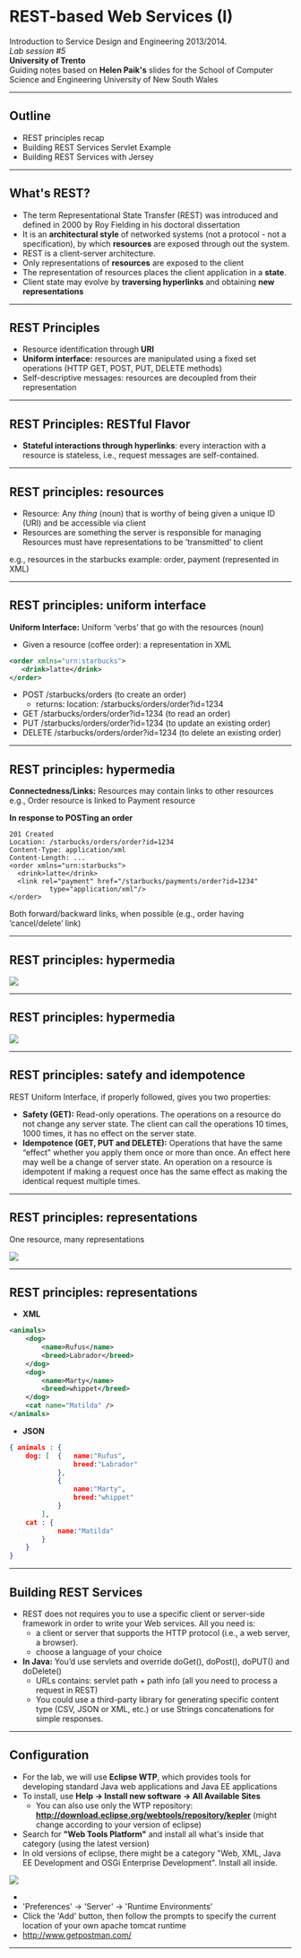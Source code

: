 # REST-based Web Services (I)
Introduction to Service Design and Engineering 2013/2014. 
<br>*Lab session #5*
<br>**University of Trento** 
<br> Guiding notes based on **Helen Paik's** slides for the School of Computer Science and Engineering University of New South Wales

---

## Outline

* REST principles recap
* Building REST Services Servlet Example
* Building REST Services with Jersey

---

## What's REST?

* The term Representational State Transfer (REST) was introduced and defined in 2000 by Roy Fielding in his doctoral dissertation
* It is an **architectural style** of networked systems (not a protocol - not a specification), by which **resources** are exposed through out the system. 
* REST is a client-server architecture.
* Only representations of **resources** are exposed to the client
* The representation of resources places the client application in a **state**.
* Client state may evolve by **traversing hyperlinks** and obtaining **new representations**


---

## REST Principles
* Resource identification through **URI**
* **Uniform interface:** resources are manipulated using a fixed set operations (HTTP GET, POST, PUT, DELETE methods) 
* Self-descriptive messages: resources are decoupled from their representation

---

## REST Principles: RESTful Flavor

* **Stateful interactions through hyperlinks**: every interaction with a resource is stateless, i.e., request messages are self-contained. 

--- 

## REST principles: resources 

* Resource: Any *thing* (noun) that is worthy of being given a unique ID (URI) and be accessible via client
* Resources are something the server is responsible for managing Resources must have representations to be ’transmitted’ to cliente.g., resources in the starbucks example: order, payment (represented in XML)

---

## REST principles: uniform interface

**Uniform Interface:** Uniform ‘verbs’ that go with the resources (noun)* Given a resource (coffee order): a representation in XML```xml
<order xmlns="urn:starbucks">   <drink>latte</drink></order>```
* POST /starbucks/orders (to create an order)
	* returns: location: /starbucks/orders/order?id=1234
* GET /starbucks/orders/order?id=1234 (to read an order)
* PUT /starbucks/orders/order?id=1234 (to update an existing order)
* DELETE /starbucks/orders/order?id=1234 (to delete an existing order)

---

## REST principles: hypermedia


**Connectedness/Links:** Resources may contain links to other resourcese.g., Order resource is linked to Payment resource**In response to POSTing an order**```
201 CreatedLocation: /starbucks/orders/order?id=1234Content-Type: application/xmlContent-Length: ...<order xmlns="urn:starbucks">  <drink>latte</drink>  <link rel="payment" href="/starbucks/payments/order?id=1234"          type="application/xml"/></order>```Both forward/backward links, when possible (e.g., order having ’cancel/delete’ link)

---

## REST principles: hypermedia

![](https://raw.github.com/cdparra/introsde2013/master/lab5/resources/GET-Parts.png)

---

## REST principles: hypermedia

![](https://raw.github.com/cdparra/introsde2013/master/lab5/resources/GET-Specific-Part.png)

---

## REST principles: satefy and idempotence
REST Uniform Interface, if properly followed, gives you two properties:* **Safety (GET):** Read-only operations. The operations on a resource do not change any server state. The client can call the operations 10 times, 1000 times, it has no effect on the server state.* **Idempotence (GET, PUT and DELETE):** Operations that have the same “effect" whether you apply them once or more than once. An effect here may well be a change of server state. An operation on a resource is idempotent if making a request once has the same effect as making the identical request multiple times.


---

## REST principles: representations

One resource, many representations

![](https://raw.github.com/cdparra/introsde2013/master/lab5/resources/REST-Representations.png)

---

## REST principles: representations

* **XML**
```xml
<animals>
	<dog>
		<name>Rufus</name>
		<breed>Labrador</breed>
	</dog>
	<dog>
		<name>Marty</name>
		<breed>whippet</breed>
	</dog>
	<cat name="Matilda" />
</animals>
```
* **JSON**
```json
{ animals : {
	dog: [ 	{ 	name:"Rufus",
		  		breed:"Labrador"
			},
			{ 
				name:"Marty",
		  		breed:"whippet"
			}
		],
	cat : {
			name:"Matilda" 
		}
	}
}
```

---

## Building REST Services

* REST does not requires you to use a specific client or server-side framework in order to write your Web services. All you need is: 
	* a client or server that supports the HTTP protocol (i.e., a web server, a browser).
	* choose a language of your choice* **In Java:** You’d use servlets and override doGet(), doPost(), doPUT() and doDelete()	* URLs contains: servlet path + path info (all you need to process a request in REST)	* You could use a third-party library for generating specific content type (CSV, JSON or XML, etc.) or use Strings concatenations for simple responses.


---

## Configuration

* For the lab, we will use **Eclipse WTP**, which provides tools for developing standard Java web applications and Java EE applications
* To install, use **Help -> Install new software -> All Available Sites**
	* You can also use only the WTP repository: **http://download.eclipse.org/webtools/repository/kepler** (might change according to your version of eclipse)
* Search for **"Web Tools Platform"** and install all what's inside that category (using the latest version)
* In old versions of eclipse, there might be a category "Web, XML, Java EE Development and OSGi Enterprise Development". Install all inside. 

![](https://raw.github.com/cdparra/introsde2013/master/lab5/resources/EclipseWTP.png)
 
* 
* 'Preferences' -> 'Server' -> 'Runtime Environments'
* Click the 'Add' button, then follow the prompts to specify the current location of your own apache tomcat runtime
* http://www.getpostman.com/

---

